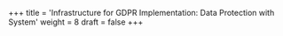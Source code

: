 +++
title = 'Infrastructure for GDPR Implementation: Data Protection with System'
weight = 8
draft = false
+++